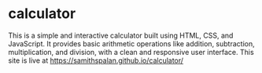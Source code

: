 # calculator
This is a simple and interactive calculator built using HTML, CSS, and JavaScript. It provides basic arithmetic operations like addition, subtraction, multiplication, and division, with a clean and responsive user interface.
This site is live at https://samithspalan.github.io/calculator/
